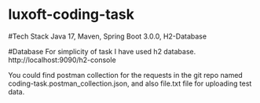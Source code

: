 # luxoft-coding-task

#Tech Stack
Java 17, Maven, Spring Boot 3.0.0, H2-Database


#Database
For simplicity of task I have used h2 database.
http://localhost:9090/h2-console 

You could find postman collection for the requests in the git repo named coding-task.postman_collection.json, 
and also file.txt file for uploading test data.






